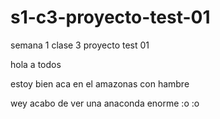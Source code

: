 # s1-c3-proyecto-test-01
semana 1 clase 3 proyecto test 01

hola a todos

estoy bien aca en el amazonas con hambre

wey acabo de ver una anaconda enorme :o :o

